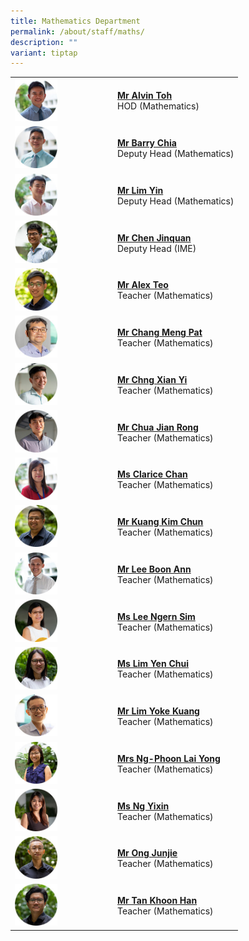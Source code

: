 ```yaml
---
title: Mathematics Department
permalink: /about/staff/maths/
description: ""
variant: tiptap
---
```

<table style="minWidth: 50px">
<colgroup>
<col>
<col>
</colgroup>
<tbody>
<tr>
<td rowspan="1" colspan="1"><a class="isomer-image-wrapper" href="mailto:alvin.toh@ejc.edu.sg"><img style="width: 45%;" height="auto" width="100%" alt="" src="/images/Staff/HOD-Alvin-Toh_s.jpg"></a>
</td>
<td rowspan="1" colspan="1">
<p><strong><a href="mailto:alvin.toh@ejc.edu.sg" rel="noopener noreferrer nofollow" target="_blank">Mr Alvin Toh</a> <br></strong>HOD
(Mathematics)</p>
</td>
</tr>
<tr>
<td rowspan="1" colspan="1"><a class="isomer-image-wrapper" href="mailto:barry.chia@ejc.edu.sg"><img style="width: 45%;" height="auto" width="100%" src="/images/Staff/Maths-Barry-Chia_s.jpg"></a>
</td>
<td rowspan="1" colspan="1">
<p><strong><a href="mailto:barry.chia@ejc.edu.sg" rel="noopener noreferrer nofollow" target="_blank">Mr Barry Chia</a> <br></strong>Deputy
Head (Mathematics)</p>
</td>
</tr>
<tr>
<td rowspan="1" colspan="1"><a class="isomer-image-wrapper" href="mailto:lim.yin@ejc.edu.sg"><img style="width: 45%;" height="auto" width="100%" src="/images/Staff/Maths-Lim-Yin_s.jpg"></a>
</td>
<td rowspan="1" colspan="1">
<p><strong><a href="mailto:lim.yin@ejc.edu.sg" rel="noopener noreferrer nofollow" target="_blank">Mr Lim Yin</a> </strong>
<br>Deputy Head (Mathematics)</p>
</td>
</tr>
<tr>
<td rowspan="1" colspan="1"><a class="isomer-image-wrapper" href="mailto:chen.jinquan@ejc.edu.sg"><img style="width: 45%;" height="auto" width="100%" alt="" src="/images/Staff/Maths-Chen-Jinquan_s.jpg"></a>
</td>
<td rowspan="1" colspan="1">
<p><strong><a href="mailto:chen.jinquan@ejc.edu.sg" rel="noopener noreferrer nofollow" target="_blank">Mr Chen Jinquan</a> </strong>
<br>Deputy Head (IME)</p>
</td>
</tr>
<tr>
<td rowspan="1" colspan="1"><a class="isomer-image-wrapper" href="mailto:alex.teo@ejc.edu.sg"><img style="width: 45%;" height="auto" width="100%" src="/images/Staff/Maths-Alex-Teo_s.jpg"></a>
</td>
<td rowspan="1" colspan="1">
<p><strong><a href="mailto:alex.teo@ejc.edu.sg" rel="noopener noreferrer nofollow" target="_blank">Mr Alex Teo</a> </strong>
<br>Teacher (Mathematics)</p>
</td>
</tr>
<tr>
<td rowspan="1" colspan="1"><a class="isomer-image-wrapper" href="mailto:chang.meng.pat@ejc.edu.sg"><img style="width: 45%;" height="auto" width="100%" alt="" src="/images/Staff/maths-chang-meng-pat_s.jpg"></a>
</td>
<td rowspan="1" colspan="1">
<p><strong><a href="mailto:chang.meng.pat@ejc.edu.sg" rel="noopener noreferrer nofollow" target="_blank">Mr Chang Meng Pat</a></strong> 
<br>Teacher (Mathematics)</p>
</td>
</tr>
<tr>
<td rowspan="1" colspan="1"><a class="isomer-image-wrapper" href="mailto:chng.xian.yi@ejc.edu.sg"><img style="width: 45%;" height="auto" width="100%" alt="" src="/images/Staff/Maths-Chng-Xian-Yi_s.jpg"></a>
</td>
<td rowspan="1" colspan="1">
<p><strong><a href="mailto:chng.xian.yi@ejc.edu.sg" rel="noopener noreferrer nofollow" target="_blank">Mr Chng Xian Yi</a></strong> 
<br>Teacher (Mathematics)</p>
</td>
</tr>
<tr>
<td rowspan="1" colspan="1"><a class="isomer-image-wrapper" href="mailto:chua.jian.rong@ejc.edu.sg"><img style="width: 45%;" height="auto" width="100%" alt="" src="/images/Staff/Maths-Chua-Jian-Rong_s.jpg"></a>
</td>
<td rowspan="1" colspan="1">
<p><strong><a href="mailto:chua.jian.rong@ejc.edu.sg" rel="noopener noreferrer nofollow" target="_blank">Mr Chua Jian Rong</a> </strong>
<br>Teacher (Mathematics)</p>
</td>
</tr>
<tr>
<td rowspan="1" colspan="1"><a class="isomer-image-wrapper" href="mailto:clarice.chan@ejc.edu.sg"><img style="width: 45%;" height="auto" width="100%" alt="" src="/images/Staff/Maths-Clarice-Chan_s.jpg"></a>
</td>
<td rowspan="1" colspan="1">
<p><strong><a href="mailto:clarice.chan@ejc.edu.sg" rel="noopener noreferrer nofollow" target="_blank">Ms Clarice Chan</a> </strong>
<br>Teacher (Mathematics)</p>
</td>
</tr>
<tr>
<td rowspan="1" colspan="1"><a class="isomer-image-wrapper" href="mailto:kuang.kim.chun@ejc.edu.sg"><img style="width: 45%;" height="auto" width="100%" alt="" src="/images/Staff/Kuang-Kim-Chun_s.jpg"></a>
</td>
<td rowspan="1" colspan="1">
<p><strong><a href="mailto:kuang.kim.chun@ejc.edu.sg" rel="noopener noreferrer nofollow" target="_blank">Mr Kuang Kim Chun</a> </strong>
<br>Teacher (Mathematics)</p>
</td>
</tr>
<tr>
<td rowspan="1" colspan="1"><a class="isomer-image-wrapper" href="mailto:lee.boon.ann@ejc.edu.sg"><img style="width: 45%;" height="auto" width="100%" alt="" src="/images/Staff/Maths-Lee-Boon-Ann_s.jpg"></a>
</td>
<td rowspan="1" colspan="1">
<p><strong><a href="mailto:lee.boon.ann@ejc.edu.sg" rel="noopener noreferrer nofollow" target="_blank">Mr Lee Boon Ann</a> </strong>
<br>Teacher (Mathematics)</p>
</td>
</tr>
<tr>
<td rowspan="1" colspan="1"><a class="isomer-image-wrapper" href="mailto:lee.ngern.sim@ejc.edu.sg"><img style="width: 45%;" height="auto" width="100%" alt="" src="/images/Staff/Maths-Lee-Ngern-Sim_s.jpg"></a>
</td>
<td rowspan="1" colspan="1">
<p><strong><a href="mailto:lee.ngern.sim@ejc.edu.sg" rel="noopener noreferrer nofollow" target="_blank">Ms Lee Ngern Sim</a> </strong>
<br>Teacher (Mathematics)</p>
</td>
</tr>
<tr>
<td rowspan="1" colspan="1"><a class="isomer-image-wrapper" href="mailto:lim.yen.chui@ejc.edu.sg"><img style="width: 45%;" height="auto" width="100%" alt="" src="/images/Staff/Maths-Lim-Yen-Chui_s.jpg"></a>
</td>
<td rowspan="1" colspan="1">
<p><strong><a href="mailto:lim.yen.chui@ejc.edu.sg" rel="noopener noreferrer nofollow" target="_blank">Ms Lim Yen Chui</a> </strong>
<br>Teacher (Mathematics)</p>
</td>
</tr>
<tr>
<td rowspan="1" colspan="1"><a class="isomer-image-wrapper" href="mailto:lim.yoke.kuang@ejc.edu.sg"><img style="width: 45%;" height="auto" width="100%" alt="" src="/images/Staff/maths-lim-yoke-kuang_s.jpg"></a>
</td>
<td rowspan="1" colspan="1">
<p><strong><a href="mailto:lim.yoke.kuang@ejc.edu.sg" rel="noopener noreferrer nofollow" target="_blank">Mr Lim Yoke Kuang</a></strong> 
<br>Teacher (Mathematics)</p>
</td>
</tr>
<tr>
<td rowspan="1" colspan="1"><a class="isomer-image-wrapper" href="mailto:phoon.lai.yong@ejc.edu.sg"><img style="width: 45%;" height="auto" width="100%" alt="" src="/images/Staff/Maths-Ng-Phoon-Lai-Yong_s.jpg"></a>
</td>
<td rowspan="1" colspan="1">
<p><strong><a href="mailto:phoon.lai.yong@ejc.edu.sg" rel="noopener noreferrer nofollow" target="_blank">Mrs Ng-Phoon Lai Yong</a></strong> 
<br>Teacher (Mathematics)</p>
</td>
</tr>
<tr>
<td rowspan="1" colspan="1"><a class="isomer-image-wrapper" href="mailto:ng.yixin@ejc.edu.sg"><img style="width: 45%;" height="auto" width="100%" alt="" src="/images/Staff/Maths-Ng-Yixin_s.jpg"></a>
</td>
<td rowspan="1" colspan="1">
<p><strong><a href="mailto:ng.yixin@ejc.edu.sg" rel="noopener noreferrer nofollow" target="_blank">Ms Ng Yixin</a></strong> 
<br>Teacher (Mathematics)</p>
</td>
</tr>
<tr>
<td rowspan="1" colspan="1"><a class="isomer-image-wrapper" href="mailto:ong.junjie@ejc.edu.sg"><img style="width: 45%;" height="auto" width="100%" alt="" src="/images/Staff/Maths_Ong_Junjie.jpg"></a>
</td>
<td rowspan="1" colspan="1">
<p><strong><a href="mailto:ong.junjie@ejc.edu.sg" rel="noopener noreferrer nofollow" target="_blank">Mr Ong Junjie</a></strong>
<br>Teacher (Mathematics)</p>
</td>
</tr>
<tr>
<td rowspan="1" colspan="1"><a class="isomer-image-wrapper" href="mailto:tan.khoon.han@ejc.edu.sg"><img style="width: 45%;" height="auto" width="100%" alt="" src="/images/Staff/Maths-Tan-Khoon-Han_s.jpg"></a>
</td>
<td rowspan="1" colspan="1">
<p><strong><a href="mailto:tan.khoon.han@ejc.edu.sg" rel="noopener noreferrer nofollow" target="_blank">Mr Tan Khoon Han</a></strong> 
<br>Teacher (Mathematics)</p>
</td>
</tr>
</tbody>
</table>
<p></p>